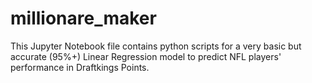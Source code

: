 # millionare_maker

This Jupyter Notebook file contains python scripts for a very basic but accurate (95%+) Linear Regression model to predict NFL players' performance in Draftkings Points. 

